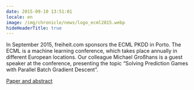 ```yaml
---
date: 2015-09-10 13:51:01
locale: en
image: /img/chronicle/news/logo_ecml2015.webp
hideHeaderTitle: true
---
```


In September 2015, freiheit.com sponsors the ECML PKDD in Porto. The ECML is a machine learning conference, which takes place annually in different European locations. Our colleague Michael Großhans is a guest speaker at the conference, presenting the topic “Solving Prediction Games with Parallel Batch Gradient Descent”.

[Paper and abstract](http://link.springer.com/chapter/10.1007/978-3-319-23528-8_10)